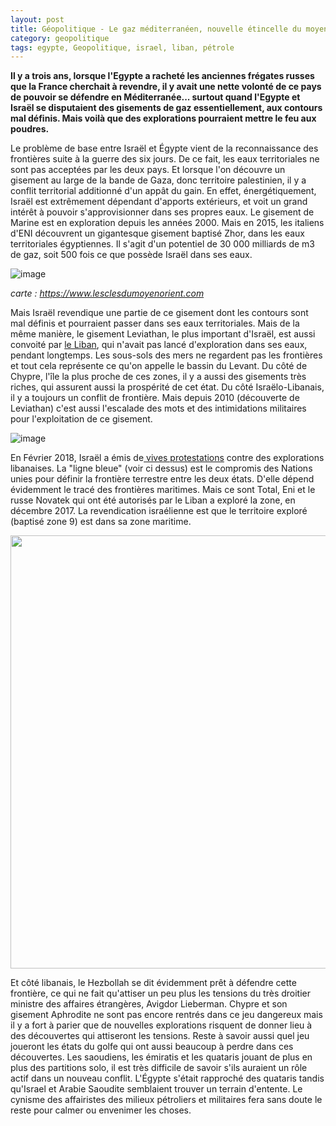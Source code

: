 ```yaml
---
layout: post
title: Géopolitique - Le gaz méditerranéen, nouvelle étincelle du moyen-orient?
category: geopolitique
tags: egypte, Geopolitique, israel, liban, pétrole
---
```

**Il y a trois ans, lorsque l'Egypte a racheté les anciennes frégates russes que la France cherchait à revendre, il y avait une nette volonté de ce pays de pouvoir se défendre en Méditerranée... surtout quand l'Egypte et Israël se disputaient des gisements de gaz essentiellement, aux contours mal définis. Mais voilà que des explorations pourraient mettre le feu aux poudres.**

Le problème de base entre Israël et Égypte vient de la reconnaissance des frontières suite à la guerre des six jours. De ce fait, les eaux territoriales ne sont pas acceptées par les deux pays. Et lorsque l'on découvre un gisement au large de la bande de Gaza, donc territoire palestinien, il y a conflit territorial additionné d'un appât du gain. En effet, énergétiquement, Israël est extrêmement dépendant d'apports extérieurs, et voit un grand intérêt à pouvoir s'approvisionner dans ses propres eaux. Le gisement de Marine est en exploration depuis les années 2000. Mais en 2015, les italiens d'ENI découvrent un gigantesque gisement baptisé Zhor, dans les eaux territoriales égyptiennes. Il s'agit d'un potentiel de 30 000 milliards de m3 de gaz, soit 500 fois ce que possède Israël dans ses eaux.

![image](https://www.lesclesdumoyenorient.com/IMG/jpg/carte_1-3gaz_png.jpg)

*carte : https://www.lesclesdumoyenorient.com*

Mais Israël revendique une partie de ce gisement dont les contours sont mal définis et pourraient passer dans ses eaux territoriales. Mais de la même manière, le gisement Leviathan, le plus important d'Israël, est aussi convoité par <a href="http://www.rfi.fr/emission/20160629-le-liban-oublie-exploration-petroliere-mediterranee">le Liban</a>, qui n'avait pas lancé d'exploration dans ses eaux, pendant longtemps. Les sous-sols des mers ne regardent pas les frontières et tout cela représente ce qu'on appelle le bassin du Levant. Du côté de Chypre, l'île la plus proche de ces zones, il y a aussi des gisements très riches, qui assurent aussi la prospérité de cet état. Du côté Israëlo-Libanais, il y a toujours un conflit de frontière. Mais depuis 2010 (découverte de Leviathan) c'est aussi l'escalade des mots et des intimidations militaires pour l'exploitation de ce gisement.

![image](https://filedn.eu/llqi9IBxlYouGRXYG2xlROb/img/2018/lignebleue.jpg)

En Février 2018, Israël a émis de<a href="https://www.reuters.com/article/us-natgas-lebanon-israel/israel-lebanon-clash-over-offshore-energy-raising-tensions-idUSKBN1FK1J0"> vives protestations</a> contre des explorations libanaises. La "ligne bleue" (voir ci dessus) est le compromis des Nations unies pour définir la frontière terrestre entre les deux états. D'elle dépend évidemment le tracé des frontières maritimes. Mais ce sont Total, Eni et le russe Novatek qui ont été autorisés par le Liban a exploré la zone, en décembre 2017. La revendication israélienne est que le territoire exploré (baptisé zone 9) est dans sa zone maritime.

<img class="alignnone size-large" src="https://seenthis.net/local/cache-vignettes/L600xH693/EasternMedit0182-2ad0c.jpg" width="600" height="693" />

Et côté libanais, le Hezbollah se dit évidemment prêt à défendre cette frontière, ce qui ne fait qu'attiser un peu plus les tensions du très droitier ministre des affaires étrangères, Avigdor Lieberman. Chypre et son gisement Aphrodite ne sont pas encore rentrés dans ce jeu dangereux mais il y a fort à parier que de nouvelles explorations risquent de donner lieu à des découvertes qui attiseront les tensions. Reste à savoir aussi quel jeu joueront les états du golfe qui ont aussi beaucoup à perdre dans ces découvertes. Les saoudiens, les émiratis et les quataris jouant de plus en plus des partitions solo, il est très difficile de savoir s'ils auraient un rôle actif dans un nouveau conflit. L'Égypte s'était rapproché des quataris tandis qu'Israel et Arabie Saoudite semblaient trouver un terrain d'entente. Le cynisme des affairistes des milieux pétroliers et militaires fera sans doute le reste pour calmer ou envenimer les choses.

